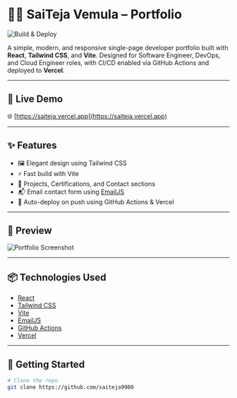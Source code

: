 # 🧑‍💻 SaiTeja Vemula – Portfolio

![Build & Deploy](https://github.com/saiteja9900608/portfolio/actions/workflows/deploy.yml/badge.svg)

A simple, modern, and responsive single-page developer portfolio built with **React**, **Tailwind CSS**, and **Vite**. Designed for Software Engineer, DevOps, and Cloud Engineer roles, with CI/CD enabled via GitHub Actions and deployed to **Vercel**.

---

## 🔗 Live Demo

🌐 [https://saiteja.vercel.app](https://saiteja.vercel.app)

---

## ✨ Features

- 🖼️ Elegant design using Tailwind CSS
- ⚡ Fast build with Vite
- 📁 Projects, Certifications, and Contact sections
- 📬 Email contact form using [EmailJS](https://emailjs.com)
- 🚀 Auto-deploy on push using GitHub Actions & Vercel

---

## 📸 Preview

![Portfolio Screenshot](public/assets/profile.jpg)

---

## 📦 Technologies Used

- [React](https://react.dev/)
- [Tailwind CSS](https://tailwindcss.com/)
- [Vite](https://vitejs.dev/)
- [EmailJS](https://www.emailjs.com/)
- [GitHub Actions](https://github.com/features/actions)
- [Vercel](https://vercel.com)

---

## 🚀 Getting Started

```bash
# Clone the repo
git clone https://github.com/saiteja9900
